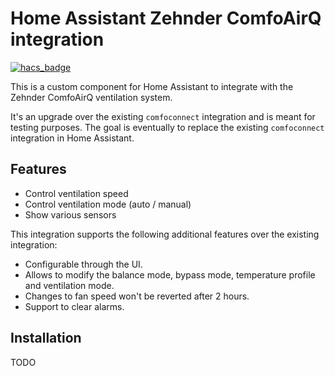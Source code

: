 # Home Assistant Zehnder ComfoAirQ integration

[![hacs_badge](https://img.shields.io/badge/HACS-Custom-41BDF5.svg)](https://github.com/hacs/integration)

This is a custom component for Home Assistant to integrate with the Zehnder ComfoAirQ ventilation system. 

It's an upgrade over the existing `comfoconnect` integration and is meant for testing purposes. The goal is eventually to replace the existing `comfoconnect` 
integration in Home Assistant.

## Features

* Control ventilation speed
* Control ventilation mode (auto / manual)
* Show various sensors

This integration supports the following additional features over the existing integration:

* Configurable through the UI.
* Allows to modify the balance mode, bypass mode, temperature profile and ventilation mode.
* Changes to fan speed won't be reverted after 2 hours.
* Support to clear alarms.

## Installation

TODO
